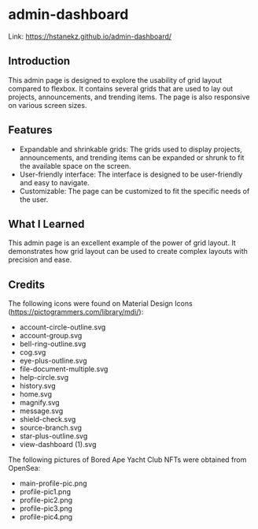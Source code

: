 # admin-dashboard
Link: https://hstanekz.github.io/admin-dashboard/

## Introduction

This admin page is designed to explore the usability of grid layout compared to flexbox. It contains several grids that are used to lay out projects, announcements, and trending items. The page is also responsive on various screen sizes.

## Features

- Expandable and shrinkable grids: The grids used to display projects, announcements, and trending items can be expanded or shrunk to fit the available space on the screen.
- User-friendly interface: The interface is designed to be user-friendly and easy to navigate.
- Customizable: The page can be customized to fit the specific needs of the user.

## What I Learned

This admin page is an excellent example of the power of grid layout. It demonstrates how grid layout can be used to create complex layouts with precision and ease. 

## Credits

The following icons were found on Material Design Icons (https://pictogrammers.com/library/mdi/):

- account-circle-outline.svg
- account-group.svg
- bell-ring-outline.svg
- cog.svg
- eye-plus-outline.svg
- file-document-multiple.svg
- help-circle.svg
- history.svg
- home.svg
- magnify.svg
- message.svg
- shield-check.svg
- source-branch.svg
- star-plus-outline.svg
- view-dashboard (1).svg

The following pictures of Bored Ape Yacht Club NFTs were obtained from OpenSea:

- main-profile-pic.png
- profile-pic1.png
- profile-pic2.png
- profile-pic3.png
- profile-pic4.png


